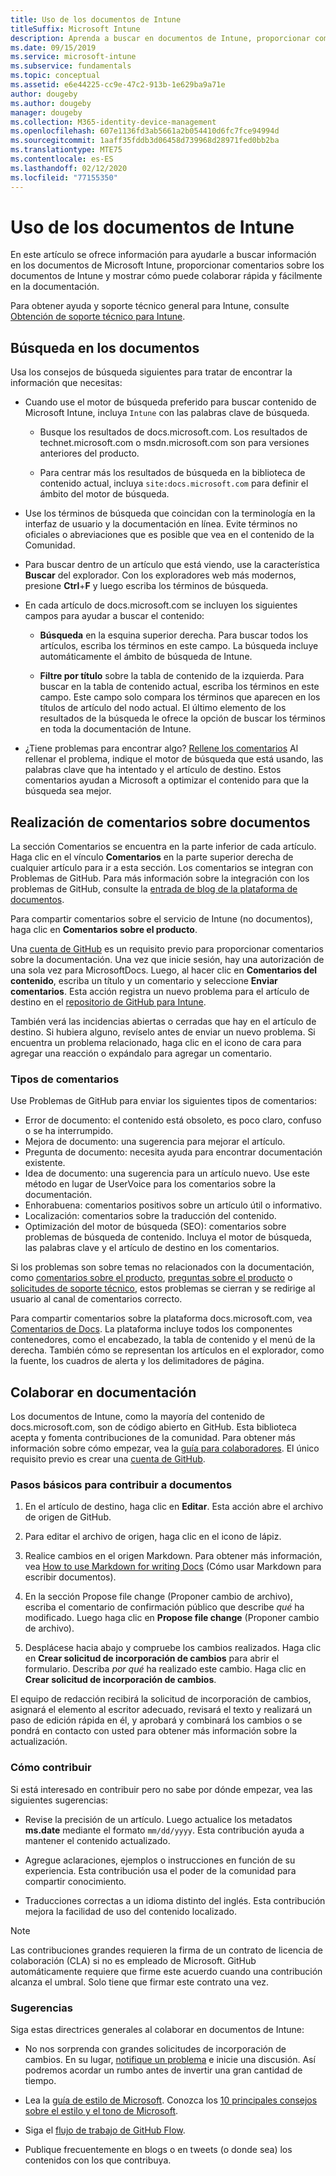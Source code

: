 ```yaml
---
title: Uso de los documentos de Intune
titleSuffix: Microsoft Intune
description: Aprenda a buscar en documentos de Intune, proporcionar comentarios sobre documentos y colaborar en la documentación.
ms.date: 09/15/2019
ms.service: microsoft-intune
ms.subservice: fundamentals
ms.topic: conceptual
ms.assetid: e6e44225-cc9e-47c2-913b-1e629ba9a71e
author: dougeby
ms.author: dougeby
manager: dougeby
ms.collection: M365-identity-device-management
ms.openlocfilehash: 607e1136fd3ab5661a2b054410d6fc7fce94994d
ms.sourcegitcommit: 1aaff35fddb3d06458d739968d28971fed0bb2ba
ms.translationtype: MTE75
ms.contentlocale: es-ES
ms.lasthandoff: 02/12/2020
ms.locfileid: "77155350"
---
```

# <a name="using-the-intune-docs"></a>Uso de los documentos de Intune

En este artículo se ofrece información para ayudarle a buscar información en los documentos de Microsoft Intune, proporcionar comentarios sobre los documentos de Intune y mostrar cómo puede colaborar rápida y fácilmente en la documentación.

Para obtener ayuda y soporte técnico general para Intune, consulte [Obtención de soporte técnico para Intune](../get-support.md).

## <a name="search-the-docs"></a>Búsqueda en los documentos

 Usa los consejos de búsqueda siguientes para tratar de encontrar la información que necesitas:  

- Cuando use el motor de búsqueda preferido para buscar contenido de Microsoft Intune, incluya `Intune` con las palabras clave de búsqueda.  

  - Busque los resultados de docs.microsoft.com. Los resultados de technet.microsoft.com o msdn.microsoft.com son para versiones anteriores del producto.  

  - Para centrar más los resultados de búsqueda en la biblioteca de contenido actual, incluya `site:docs.microsoft.com` para definir el ámbito del motor de búsqueda.  

- Use los términos de búsqueda que coincidan con la terminología en la interfaz de usuario y la documentación en línea. Evite términos no oficiales o abreviaciones que es posible que vea en el contenido de la Comunidad.

- Para buscar dentro de un artículo que está viendo, use la característica **Buscar** del explorador. Con los exploradores web más modernos, presione **Ctrl**+**F** y luego escriba los términos de búsqueda.  

- En cada artículo de docs.microsoft.com se incluyen los siguientes campos para ayudar a buscar el contenido:  

  - **Búsqueda** en la esquina superior derecha. Para buscar todos los artículos, escriba los términos en este campo. La búsqueda incluye automáticamente el ámbito de búsqueda de Intune.

  - **Filtre por título** sobre la tabla de contenido de la izquierda. Para buscar en la tabla de contenido actual, escriba los términos en este campo. Este campo solo compara los términos que aparecen en los títulos de artículo del nodo actual. El último elemento de los resultados de la búsqueda le ofrece la opción de buscar los términos en toda la documentación de Intune.

- ¿Tiene problemas para encontrar algo? [Rellene los comentarios](#provide-doc-feedback) Al rellenar el problema, indique el motor de búsqueda que está usando, las palabras clave que ha intentado y el artículo de destino. Estos comentarios ayudan a Microsoft a optimizar el contenido para que la búsqueda sea mejor.  

## <a name="provide-doc-feedback"></a>Realización de comentarios sobre documentos

La sección Comentarios se encuentra en la parte inferior de cada artículo. Haga clic en el vínculo **Comentarios** en la parte superior derecha de cualquier artículo para ir a esta sección. Los comentarios se integran con Problemas de GitHub. Para más información sobre la integración con los problemas de GitHub, consulte la [entrada de blog de la plataforma de documentos](https://docs.microsoft.com/teamblog/a-new-feedback-system-is-coming-to-docs).

Para compartir comentarios sobre el servicio de Intune (no documentos), haga clic en **Comentarios sobre el producto**.

Una [cuenta de GitHub](https://github.com/join) es un requisito previo para proporcionar comentarios sobre la documentación. Una vez que inicie sesión, hay una autorización de una sola vez para MicrosoftDocs. Luego, al hacer clic en **Comentarios del contenido**, escriba un título y un comentario y seleccione **Enviar comentarios**. Esta acción registra un nuevo problema para el artículo de destino en el [repositorio de GitHub para Intune](https://github.com/MicrosoftDocs/intunedocs/issues).

También verá las incidencias abiertas o cerradas que hay en el artículo de destino. Si hubiera alguno, revíselo antes de enviar un nuevo problema. Si encuentra un problema relacionado, haga clic en el icono de cara para agregar una reacción o expándalo para agregar un comentario.

### <a name="types-of-feedback"></a>Tipos de comentarios

Use Problemas de GitHub para enviar los siguientes tipos de comentarios:

- Error de documento: el contenido está obsoleto, es poco claro, confuso o se ha interrumpido.
- Mejora de documento: una sugerencia para mejorar el artículo.
- Pregunta de documento: necesita ayuda para encontrar documentación existente.
- Idea de documento: una sugerencia para un artículo nuevo. Use este método en lugar de UserVoice para los comentarios sobre la documentación.
- Enhorabuena: comentarios positivos sobre un artículo útil o informativo.
- Localización: comentarios sobre la traducción del contenido.
- Optimización del motor de búsqueda (SEO): comentarios sobre problemas de búsqueda de contenido. Incluya el motor de búsqueda, las palabras clave y el artículo de destino en los comentarios.

Si los problemas son sobre temas no relacionados con la documentación, como [comentarios sobre el producto](https://microsoftintune.uservoice.com/forums/291681-ideas), [preguntas sobre el producto](https://social.technet.microsoft.com/Forums/en-US/home?forum=microsoftintuneprod) o [solicitudes de soporte técnico](../get-support.md), estos problemas se cierran y se redirige al usuario al canal de comentarios correcto.

Para compartir comentarios sobre la plataforma docs.microsoft.com, vea [Comentarios de Docs](https://aka.ms/sitefeedback). La plataforma incluye todos los componentes contenedores, como el encabezado, la tabla de contenido y el menú de la derecha. También cómo se representan los artículos en el explorador, como la fuente, los cuadros de alerta y los delimitadores de página.

## <a name="contribute-to-docs"></a>Colaborar en documentación

Los documentos de Intune, como la mayoría del contenido de docs.microsoft.com, son de código abierto en GitHub. Esta biblioteca acepta y fomenta contribuciones de la comunidad. Para obtener más información sobre cómo empezar, vea la [guía para colaboradores](https://docs.microsoft.com/contribute). El único requisito previo es crear una [cuenta de GitHub](https://github.com/join).

### <a name="basic-steps-to-contribute-to-docs"></a>Pasos básicos para contribuir a documentos

1. En el artículo de destino, haga clic en **Editar**. Esta acción abre el archivo de origen de GitHub.  

2. Para editar el archivo de origen, haga clic en el icono de lápiz.  

3. Realice cambios en el origen Markdown. Para obtener más información, vea [How to use Markdown for writing Docs](https://docs.microsoft.com/contribute/contribute-how-to-write-use-markdown) (Cómo usar Markdown para escribir documentos).  

4. En la sección Propose file change (Proponer cambio de archivo), escriba el comentario de confirmación público que describe *qué* ha modificado. Luego haga clic en **Propose file change** (Proponer cambio de archivo).  

5. Desplácese hacia abajo y compruebe los cambios realizados. Haga clic en **Crear solicitud de incorporación de cambios** para abrir el formulario. Describa *por qué* ha realizado este cambio. Haga clic en **Crear solicitud de incorporación de cambios**.

El equipo de redacción recibirá la solicitud de incorporación de cambios, asignará el elemento al escritor adecuado, revisará el texto y realizará un paso de edición rápida en él, y aprobará y combinará los cambios o se pondrá en contacto con usted para obtener más información sobre la actualización.  

### <a name="what-to-contribute"></a>Cómo contribuir

Si está interesado en contribuir pero no sabe por dónde empezar, vea las siguientes sugerencias:  

- Revise la precisión de un artículo. Luego actualice los metadatos **ms.date** mediante el formato `mm/dd/yyyy`. Esta contribución ayuda a mantener el contenido actualizado.  

- Agregue aclaraciones, ejemplos o instrucciones en función de su experiencia. Esta contribución usa el poder de la comunidad para compartir conocimiento.

- Traducciones correctas a un idioma distinto del inglés. Esta contribución mejora la facilidad de uso del contenido localizado.  

> [!Note]  
> Las contribuciones grandes requieren la firma de un contrato de licencia de colaboración (CLA) si no es empleado de Microsoft. GitHub automáticamente requiere que firme este acuerdo cuando una contribución alcanza el umbral. Solo tiene que firmar este contrato una vez.

### <a name="tips"></a>Sugerencias

Siga estas directrices generales al colaborar en documentos de Intune:

- No nos sorprenda con grandes solicitudes de incorporación de cambios. En su lugar, [notifique un problema](#provide-doc-feedback) e inicie una discusión. Así podremos acordar un rumbo antes de invertir una gran cantidad de tiempo.  

- Lea la [guía de estilo de Microsoft](https://aka.ms/MicrosoftStyle). Conozca los [10 principales consejos sobre el estilo y el tono de Microsoft](https://docs.microsoft.com/style-guide/top-10-tips-style-voice).  

- Siga el [flujo de trabajo de GitHub Flow](https://guides.github.com/introduction/flow/).  

- Publique frecuentemente en blogs o en tweets (o donde sea) los contenidos con los que contribuya.  
